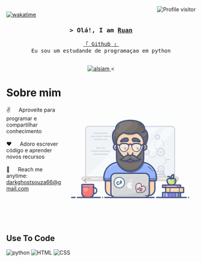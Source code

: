 <!--
<h2 align="center">
  Welcome to Al Siam World!
  <img src="https://media.giphy.com/media/hvRJCLFzcasrR4ia7z/giphy.gif" width="28">
</h2>
-->

<!--
<p align="center">
  <a href="https://github.com/alsiam"><img src="https://readme-typing-svg.herokuapp.com/?lines=Self%20Taught%20Programmer;Front%20End%20Developer;1.5%2B%20years%20of%20coding%20experience;Always%20learning%20new%20things&center=true&width=380&height=45"></a>
</p>

 -->

<a href="https://komarev.com/ghpvc/?username=alsiam">
  <img align="right" src="https://komarev.com/ghpvc/?username=alsiam&label=Visitors&color=0e75b6&style=flat" alt="Profile visitor" />
</a>


[![wakatime](https://wakatime.com/badge/user/eebb3dd8-d9b2-40de-9b88-6fd6cac99dbc.svg)](https://wakatime.com/@eebb3dd8-d9b2-40de-9b88-6fd6cac99dbc)

<!-- Intro  -->
<h3 align="center">
        <samp>&gt; Olá!, I am
                <b><a target="_blank" href="https://github.com/Ruanpery/ruan">Ruan</a></b>
        </samp>
</h3>


<p align="center"> 
  <samp>
    <a href="https://github.com/Ruanpery/ruan">「 Github 」</a>
    <br>
     Eu sou um estudande de programaçao em python 
    <br>
    <br>
  </samp>
</p>

<p align="center">
 <a href="https://www.linkedin.com/in/ruan-pery-49286729a/" target="_blank">
  <img src="https://img.shields.io/badge/LinkedIn-0077B5?style=for-the-badge&logo=linkedin&logoColor=white" alt="alsiam"/>
 </a>
 <!-- <a href="https://www.linkedin.com/in/ruan-pery-49286729a/ target="_blank">
  <img src="https://img.shields.io/badge/dev.to-0A0A0A?style=for-the-badge&logo=dev.to&logoColor=white" alt="alsiam" />
 </a> -->
 <
 

<!-- About Section -->
 # Sobre mim
 
<p>
 <img align="right" width="350" src="/programmer.gif" alt="Coding gif" />
  
 ✌️ &emsp; Aproveite para programar e compartilhar conhecimento <br/><br/>
 ❤️ &emsp; Adoro escrever código e aprender novos recursos <br/><br/>
 📧 &emsp; Reach me anytime: darkghostsouza66@gmail.com<br/><br/>
 

</p>

<br/>
<br/>
<br/>

## Use To Code


![python](https://img.shields.io/badge/Python-F0DB4F?style=for-the-badge&labelColor=black&logo=python&logoColor=F0DB4F)
![HTML](https://img.shields.io/badge/HTML-E34F26?style=for-the-badge&logo=html5&logoColor=white)
![CSS](https://img.shields.io/badge/CSS-1572B6?style=for-the-badge&logo=css3&logoColor=white)
<br/>
